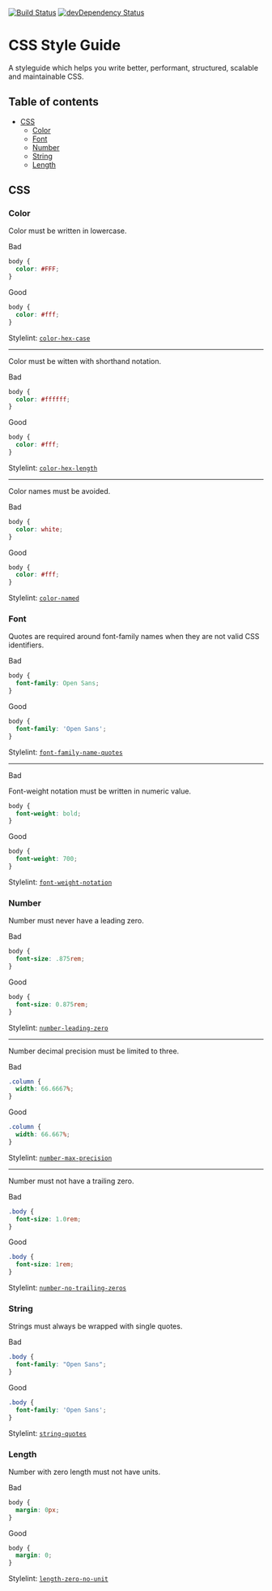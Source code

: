 [![Build Status](https://travis-ci.org/marcobiedermann/css-style-guide.svg?branch=master)](https://travis-ci.org/marcobiedermann/css-style-guide)
[![devDependency Status](https://david-dm.org/marcobiedermann/css-style-guide/dev-status.svg)](https://david-dm.org/marcobiedermann/css-style-guide#info=devDependencies)

# CSS Style Guide

A styleguide which helps you write better, performant, structured, scalable and maintainable CSS.

## Table of contents

* [CSS](#css)
	* [Color](#color)
	* [Font](#font)
	* [Number](#number)
	* [String](#string)
	* [Length](#length)

## CSS

### Color

Color must be written in lowercase.

Bad

```css
body {
  color: #FFF;
}
```

Good

```css
body {
  color: #fff;
}
```

Stylelint: [`color-hex-case`](https://stylelint.io/user-guide/rules/color-hex-case/)

---

Color must be witten with shorthand notation.

Bad

```css
body {
  color: #ffffff;
}
```

Good

```css
body {
  color: #fff;
}
```

Stylelint: [`color-hex-length`](https://stylelint.io/user-guide/rules/color-hex-length/)

---

Color names must be avoided.

Bad

```css
body {
  color: white;
}
```

Good

```css
body {
  color: #fff;
}
```

Stylelint: [`color-named`](https://stylelint.io/user-guide/rules/color-named/)

### Font

Quotes are required around font-family names when they are not valid CSS identifiers.

Bad

```css
body {
  font-family: Open Sans;
}
```

Good

```css
body {
  font-family: 'Open Sans';
}
```

Stylelint: [`font-family-name-quotes`](https://stylelint.io/user-guide/rules/font-family-name-quotes/)

---

Bad

Font-weight notation must be written in numeric value.

```css
body {
  font-weight: bold;
}
```

Good

```css
body {
  font-weight: 700;
}
```

Stylelint: [`font-weight-notation`](https://stylelint.io/user-guide/rules/font-weight-notation/)

### Number

Number must never have a leading zero.

Bad

```css
body {
  font-size: .875rem;
}
```

Good

```css
body {
  font-size: 0.875rem;
}
```

Stylelint: [`number-leading-zero`](https://stylelint.io/user-guide/rules/number-leading-zero/)

---

Number decimal precision must be limited to three.

Bad

```css
.column {
  width: 66.6667%;
}
```

Good

```css
.column {
  width: 66.667%;
}
```

Stylelint: [`number-max-precision`](https://stylelint.io/user-guide/rules/number-max-precision/)

---

Number must not have a trailing zero.

Bad

```css
.body {
  font-size: 1.0rem;
}
```

Good

```css
.body {
  font-size: 1rem;
}
```

Stylelint: [`number-no-trailing-zeros`](https://stylelint.io/user-guide/rules/number-no-trailing-zeros/)

### String

Strings must always be wrapped with single quotes.

Bad

```css
.body {
  font-family: "Open Sans";
}
```

Good

```css
.body {
  font-family: 'Open Sans';
}
```

Stylelint: [`string-quotes`](https://stylelint.io/user-guide/rules/string-quotes/)

### Length

Number with zero length must not have units.

Bad

```css
body {
  margin: 0px;
}
```

Good

```css
body {
  margin: 0;
}
```

Stylelint: [`length-zero-no-unit`](https://stylelint.io/user-guide/rules/length-zero-no-unit/)
